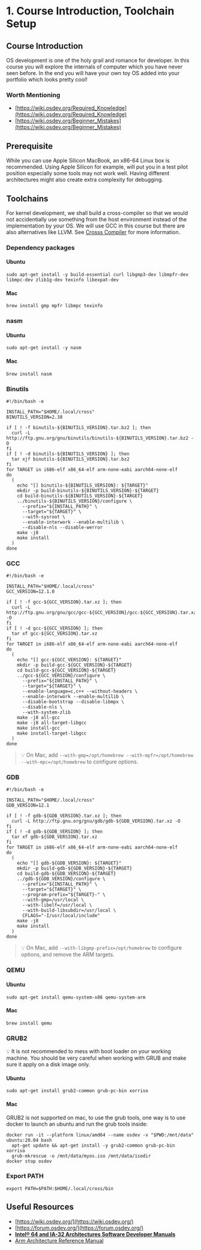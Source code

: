 # 1. Course Introduction, Toolchain Setup

## Course Introduction

OS development is one of the holy grail and romance for developer. In this course you will explore the internals of computer which you have never seen before. In the end you will have your own toy OS added into your portfolio which looks pretty cool!

### Worth Mentioning
- [https://wiki.osdev.org/Required_Knowledge](https://wiki.osdev.org/Required_Knowledge)
- [https://wiki.osdev.org/Beginner_Mistakes](https://wiki.osdev.org/Beginner_Mistakes)


## Prerequisite
While you can use Apple Silicon MacBook, an x86-64 Linux box is recommended. Using Apple Silicon for example, will put you in a test pilot position especially some tools may not work well. Having different architectures might also create extra complexity for debugging.

## Toolchains
For kernel development, we shall build a cross-compiler so that we would not accidentially use something from the host environment instead of the implementation by your OS. We will use GCC in this course but there are also alternatives like LLVM.
See [Crosss Compiler](https://wiki.osdev.org/GCC_Cross-Compiler) for more information.

### Dependency packages
#### Ubuntu
```
sudo apt-get install -y build-essential curl libgmp3-dev libmpfr-dev libmpc-dev zlib1g-dev texinfo libexpat-dev
```
#### Mac
```
brew install gmp mpfr libmpc texinfo
```

### nasm
#### Ubuntu
```
sudo apt-get install -y nasm
```
#### Mac
```
brew install nasm
```

### Binutils
```
#!/bin/bash -e

INSTALL_PATH="$HOME/.local/cross"
BINUTILS_VERSION=2.38

if [ ! -f binutils-${BINUTILS_VERSION}.tar.bz2 ]; then
  curl -L http://ftp.gnu.org/gnu/binutils/binutils-${BINUTILS_VERSION}.tar.bz2 -O
fi
if [ ! -d binutils-${BINUTILS_VERSION} ]; then
  tar xjf binutils-${BINUTILS_VERSION}.tar.bz2
fi
for TARGET in i686-elf x86_64-elf arm-none-eabi aarch64-none-elf
do
  (
    echo "[] binutils-${BINUTILS_VERSION}: ${TARGET}"
    mkdir -p build-binutils-${BINUTILS_VERSION}-${TARGET}
    cd build-binutils-${BINUTILS_VERSION}-${TARGET}
    ../binutils-${BINUTILS_VERSION}/configure \
      --prefix="${INSTALL_PATH}" \
      --target="${TARGET}" \
      --with-sysroot \
      --enable-interwork --enable-multilib \
      --disable-nls --disable-werror
    make -j8
    make install
  )
done
```

### GCC
```
#!/bin/bash -e

INSTALL_PATH="$HOME/.local/cross"
GCC_VERSION=12.1.0

if [ ! -f gcc-${GCC_VERSION}.tar.xz ]; then
  curl -L http://ftp.gnu.org/gnu/gcc/gcc-${GCC_VERSION}/gcc-${GCC_VERSION}.tar.xz -O
fi
if [ ! -d gcc-${GCC_VERSION} ]; then
  tar xf gcc-${GCC_VERSION}.tar.xz
fi
for TARGET in i686-elf x86_64-elf arm-none-eabi aarch64-none-elf
do
  (
    echo "[] gcc-${GCC_VERSION}: ${TARGET}"
    mkdir -p build-gcc-${GCC_VERSION}-${TARGET}
    cd build-gcc-${GCC_VERSION}-${TARGET}
    ../gcc-${GCC_VERSION}/configure \
      --prefix="${INSTALL_PATH}" \
      --target="${TARGET}" \
      --enable-language=c,c++ --without-headers \
      --enable-interwork --enable-multilib \
      --disable-bootstrap --disable-libmpx \
      --disable-nls \
      --with-system-zlib
    make -j8 all-gcc
    make -j8 all-target-libgcc
    make install-gcc
    make install-target-libgcc
  )
done
```
> 💡 On Mac, add `--with-gmp=/opt/homebrew --with-mpfr=/opt/homebrew --with-mpc=/opt/homebrew` to configure options.

### GDB
```
#!/bin/bash -e

INSTALL_PATH="$HOME/.local/cross"
GDB_VERSION=12.1

if [ ! -f gdb-${GDB_VERSION}.tar.xz ]; then
  curl -L http://ftp.gnu.org/gnu/gdb/gdb-${GDB_VERSION}.tar.xz -O
fi
if [ ! -d gdb-${GDB_VERSION} ]; then
  tar xf gdb-${GDB_VERSION}.tar.xz
fi
for TARGET in i686-elf x86_64-elf arm-none-eabi aarch64-none-elf
do
  (
    echo "[] gdb-${GDB_VERSION}: ${TARGET}"
    mkdir -p build-gdb-${GDB_VERSION}-${TARGET}
    cd build-gdb-${GDB_VERSION}-${TARGET}
    ../gdb-${GDB_VERSION}/configure \
      --prefix="${INSTALL_PATH}" \
      --target="${TARGET}" \
      --program-prefix="${TARGET}-" \
      --with-gmp=/usr/local \
      --with-libelf=/usr/local \
      --with-build-libsubdir=/usr/local \
      CFLAGS="-I/usr/local/include"
    make -j8
    make install
  )
done
```
> 💡 On Mac, add `--with-libgmp-prefix=/opt/homebrew` to configure options, and remove the ARM targets.

### QEMU
#### Ubuntu
```
sudo apt-get install qemu-system-x86 qemu-system-arm
```
#### Mac
```
brew install qemu
```

### GRUB2
💡 It is not recommended to mess with boot loader on your working machine. You should be very careful when working with GRUB and make sure it apply on a disk image only.

#### Ubuntu
```
sudo apt-get install grub2-common grub-pc-bin xorriso
```
#### Mac
GRUB2 is not supported on mac, to use the grub tools, one way is to use docker to launch an ubuntu and run the grub tools inside:
```
docker run -it --platform linux/amd64 --name osdev -v "$PWD:/mnt/data" ubuntu:20.04 bash
  apt-get update && apt-get install -y grub2-common grub-pc-bin xorriso
  grub-mkrescue -o /mnt/data/myos.iso /mnt/data/isodir
docker stop osdev
```

### Export PATH
```
export PATH=$PATH:$HOME/.local/cross/bin
```

## Useful Resources
- [https://wiki.osdev.org/](https://wiki.osdev.org/)
- [https://forum.osdev.org/](https://forum.osdev.org/)
- **[Intel® 64 and IA-32 Architectures Software Developer Manuals](https://www.intel.com/content/www/us/en/developer/articles/technical/intel-sdm.html)**
- [Arm Architecture Reference Manual](https://developer.arm.com/documentation/ddi0487/ha/)

